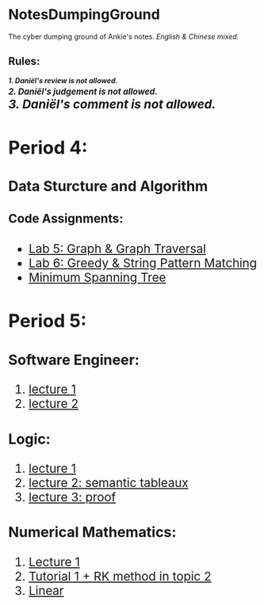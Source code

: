 # NotesDumpingGround
The cyber dumping ground of Ankie's notes. *English & Chinese mixed.*

## Rules:
***1. Daniël's review is not allowed.***  
***<big> 2. Daniël's judgement is not allowed.<big>***  
***<big> 3. Daniël's comment is not allowed.<big>***

## Period 4:
### Data Sturcture and Algorithm
  
  #### Code Assignments:
  + [Lab 5: Graph & Graph Traversal](https://github.com/AnkieFan/NotesDumpingGround/tree/main/DSA/lab5/src)
  + [Lab 6: Greedy & String Pattern Matching](https://github.com/AnkieFan/NotesDumpingGround/tree/main/DSA/lab6/src)
  + [Minimum Spanning Tree](https://github.com/AnkieFan/NotesDumpingGround/tree/main/DSA/MST/src)
  
## Period 5:
### Software Engineer:
  1. [lecture 1](https://github.com/AnkieFan/NotesDumpingGround/blob/main/SE/lec1.md)
  2. [lecture 2](https://github.com/AnkieFan/NotesDumpingGround/blob/main/SE/Lec2.md)
### Logic:
  1. [lecture 1](https://github.com/AnkieFan/NotesDumpingGround/blob/main/Logic/lec1.md)
  2. [lecture 2: semantic tableaux](https://github.com/AnkieFan/NotesDumpingGround/blob/main/Logic/Lec2.md)
  3. [lecture 3: proof](https://github.com/AnkieFan/NotesDumpingGround/blob/main/Logic/Lec3.md)
### Numerical Mathematics:
  1. [Lecture 1](https://github.com/AnkieFan/NotesDumpingGround/blob/main/Numerical%20Math/Lec4_5.md)
  2. [Tutorial 1 + RK method in topic 2](https://github.com/AnkieFan/NotesDumpingGround/blob/main/Numerical%20Math/Lec4_6.md)
  3. [Linear](https://github.com/AnkieFan/NotesDumpingGround/blob/main/Numerical%20Math/Lec4_7.md)
